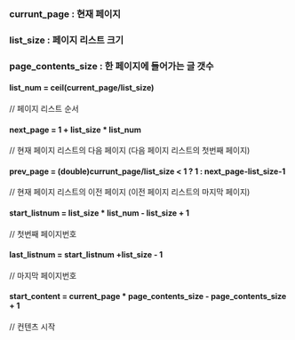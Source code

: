 ### currunt_page : 현재 페이지
### list_size : 페이지 리스트 크기
### page_contents_size : 한 페이지에 들어가는 글 갯수



#### list_num = ceil(current_page/list_size) 
// 페이지 리스트 순서


#### next_page = 1 + list_size * list_num    
// 현재 페이지 리스트의 다음 페이지 (다음 페이지 리스트의 첫번째 페이지)


#### prev_page = (double)currunt_page/list_size < 1 ? 1 : next_page-list_size-1 
// 현재 페이지 리스트의 이전 페이지 (이전 페이지 리스트의 마지막 페이지)


#### start_listnum = list_size * list_num - list_size + 1 
// 첫번째 페이지번호


#### last_listnum = start_listnum +list_size - 1
// 마지막 페이지번호



#### start_content = current_page * page_contents_size - page_contents_size + 1 
// 컨텐츠 시작
